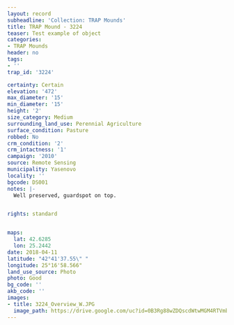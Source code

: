 ```yaml
---
layout: record
subheadline: 'Collection: TRAP Mounds'
title: TRAP Mound - 3224
teaser: Test example of object
categories:
- TRAP Mounds
header: no
tags:
- ''
trap_id: '3224'

certainty: Certain
elevation: '472'
max_diameter: '15'
min_diameter: '15'
height: '2'
size_category: Medium
surrounding_land_use: Perennial Agriculture
surface_condition: Pasture
robbed: No
crm_condition: '2'
crm_intactness: '1'
campaign: '2010'
source: Remote Sensing
municipality: Yasenovo
locality: ''
bgcode: DS001
notes: |-
  Well preserved, guardspot on top.


rights: standard


maps:
  lat: 42.6285
  lon: 25.2442
date: 2018-04-11
latitude: "42°41'37.55\" "
longitude: 25°16'58.566"
land_use_source: Photo
photo: Good
bg_code: ''
akb_code: ''
images:
- title: 3224_Overview_W.JPG
  image_path: https://drive.google.com/uc?id=0B3Rg88wZDQscdWtwMGM4RTVmb1k
---
```


